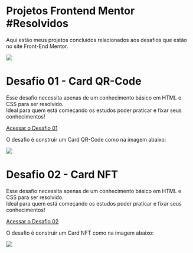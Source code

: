 # Projetos Frontend Mentor #Resolvidos
Aqui estão meus projetos concluídos relacionados aos desafios que estão no site Front-End Mentor. 

<img src="https://media.discordapp.net/attachments/1033494131995054112/1033814599016927252/desafios.png">

# Desafio 01 - Card QR-Code

Esse desafio necessita apenas  de um conhecimento básico em HTML e CSS para ser resolvido. <br/>
Ideal para quem está começando os estudos poder praticar e fixar seus conhecimentos! <br/>

[Acessar o Desafio 01](https://evelyn-matos.github.io/projetos-frontendmentor/Desafio-01/)

O desafio é construir um Card QR-Code como na imagem abaixo: 


<img src="https://media.discordapp.net/attachments/1033494131995054112/1033815963751174175/desktop-design.jpg?width=852&height=473">


# Desafio 02 - Card NFT

Esse desafio necessita apenas  de um conhecimento básico em HTML e CSS para ser resolvido. <br/>
Ideal para quem está começando os estudos poder praticar e fixar seus conhecimentos! <br/>

[Acessar o Desafio 02](https://evelyn-matos.github.io/projetos-frontendmentor/Desafio-02/)

O desafio é construir um Card NFT como na imagem abaixo: 

<img src="https://media.discordapp.net/attachments/1033494131995054112/1040413690069000272/Imagem_projeto_card_nft.JPG?width=670&height=390">
